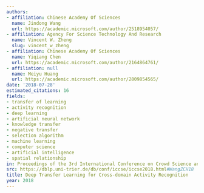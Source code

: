 ```yaml
---
authors:
- affiliation: Chinese Academy Of Sciences
  name: Jindong Wang
  url: https://academic.microsoft.com/author/2518954057/
- affiliation: Agency For Science Technology And Research
  name: Vincent W. Zheng
  slug: vincent_w_zheng
- affiliation: Chinese Academy Of Sciences
  name: Yiqiang Chen
  url: https://academic.microsoft.com/author/2164864761/
- affiliation: null
  name: Meiyu Huang
  url: https://academic.microsoft.com/author/2809854565/
date: '2018-07-28'
estimated_citations: 16
fields:
- transfer of learning
- activity recognition
- deep learning
- artificial neural network
- knowledge transfer
- negative transfer
- selection algorithm
- machine learning
- computer science
- artificial intelligence
- spatial relationship
in: Proceedings of the 3rd International Conference on Crowd Science and Engineering
src: https://dblp.uni-trier.de/db/conf/iccse/iccse2018.html#WangZCH18
title: Deep Transfer Learning for Cross-domain Activity Recognition
year: 2018
---
```

